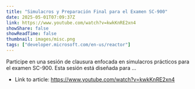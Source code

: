 ```yaml
---
title: "Simulacros y Preparación Final para el Examen SC-900"
date: 2025-05-01T07:09:37Z
link: https://www.youtube.com/watch?v=kwkKnRE2xn4
showShare: false
showReadTime: false
thumbnail: images/misc.png
tags: ["developer.microsoft.com/en-us/reactor"]
---
```

Participe en una sesión de clausura enfocada en simulacros prácticos para el examen SC-900. Esta sesión está diseñada para ...

- Link to article: https://www.youtube.com/watch?v=kwkKnRE2xn4
